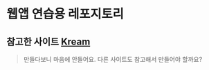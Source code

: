 # 웹앱 연습용 레포지토리
## 참고한 사이트 [Kream](https://kream.co.kr/?utm_source=google&utm_medium=cpc&utm_campaign=NEW_%EC%9E%90%EC%82%AC%EB%AA%85_%EC%88%98%EB%8F%99_PC&utm_term=%ED%81%AC%EB%A6%BC&utm_content=A.%20%EC%9E%90%EC%82%AC%EB%AA%85_%EC%88%98%EB%8F%99&gad_source=1&gclid=CjwKCAjw0t63BhAUEiwA5xP54V5kYb1OcW7AvBE55ZN7Q_Y4xlA12WZuEdTyhqgHkhnMTLdDVW9UbBoCOpgQAvD_BwE)
> 만들다보니 마음에 안들어요. 다른 사이트도 참고해서 만들어야 할까요?
